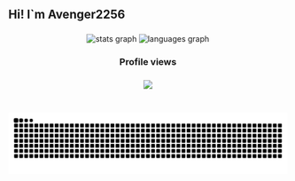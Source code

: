 <h2 align="left">Hi! I`m Avenger2256</h2>

###

<div align="center">
  <img src="https://github-readme-stats.vercel.app/api?username=avenger2256&hide_title=false&hide_rank=false&show_icons=true&include_all_commits=true&count_private=true&disable_animations=false&theme=dracula&locale=en&hide_border=false" height="150" alt="stats graph"  />
  <img src="https://github-readme-stats.vercel.app/api/top-langs?username=avenger2256&locale=en&hide_title=false&layout=compact&card_width=320&langs_count=5&theme=dracula&hide_border=false" height="150" alt="languages graph"  />
</div>

###

<h3 align="center">Profile views</h3>

###

<div align="center">
  <img src="https://profile-counter.glitch.me/avenger2256/count.svg?"  />
</div>

###

<br clear='both'>
<img src="https://raw.githubusercontent.com/avenger2256/avenger2256/output/snake.svg" alt="Snake animation" />

###
